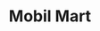 ---
title: "Mobil Mart"
url: /carolina/mobil-mart-avenida-de-las-rosas-calle-canope/
shop: Lebensmittel
---